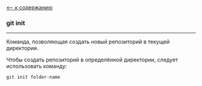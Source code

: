 [<-- к содержанию](readme.md)

### git init
---

Команда, позволяющая создать новый репозиторий в текущей директории.

Чтобы создать репозиторий в определённой директории, следует использовать команду:

```
git init folder-name
```